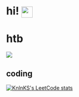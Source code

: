 # hi! <img src="https://raw.githubusercontent.com/MartinHeinz/MartinHeinz/master/wave.gif" width="30px" height="30px" align="center" />
# htb
![](https://www.hackthebox.eu/badge/image/67409)
## coding
[![KnlnKS's LeetCode stats](https://leetcode-stats-six.vercel.app/api?username=korsaplayer)](https://github.com/korsaplayer/github-readme)
